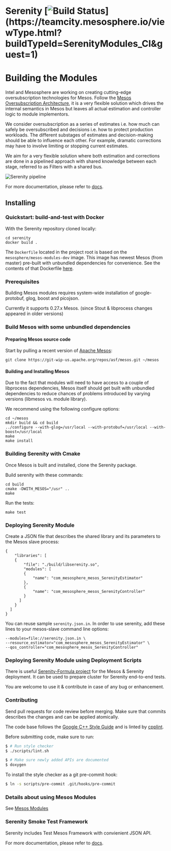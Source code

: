 # Serenity [![Build Status](https://teamcity.mesosphere.io/guestAuth/app/rest/builds/buildType:(id:SerenityModules_CI)/statusIcon)](https://teamcity.mesosphere.io/viewType.html?buildTypeId=SerenityModules_CI&guest=1)

# Building the Modules

Intel and Mesosphere are working on creating cutting-edge oversubscription
technologies for Mesos. Follow the [Mesos Oversubscription Architecture](https://docs.google.com/document/d/1pUnElxHy1uWfHY_FOvvRC73QaOGgdXE0OXN-gbxdXA0/edit), it
is a very flexible solution which drives the internal semantics in Mesos but
leaves all actual estimation and controller logic to module implementors.

We consider oversubscription as a series of estimates i.e. how much can safely
be oversubscribed and decisions i.e. how to protect production workloads. The
different substages of estimates and decision-making should be able to
influence each other. For example, dramatic corrections may have to involve
limiting or stopping current estimates.

We aim for a very flexible solution where both estimation and corrections are
done in a pipelined approach with shared knowledge between each stage, referred
to as Filters with a shared bus.

![Serenity pipeline](https://github.com/mesosphere/serenity/blob/master/docs/images/serenity_pipeline.png)

For more documentation, please refer to [docs](https://github.com/mesosphere/serenity/blob/master/docs/README.md).

## Installing

### Quickstart: build-and-test with Docker

With the Serenity repository cloned locally:

```
cd serenity
docker build .
```

The `Dockerfile` located in the project root is based on the
`mesosphere/mesos-modules-dev` image.  This image has newest Mesos (from master)
pre-built with unbundled dependencies for convenience.
See the contents of that Dockerfile
[here](https://raw.githubusercontent.com/mesosphere/docker-containers/master/mesos-modules-dev/Dockerfile).

### Prerequisites

Building Mesos modules requires system-wide installation of google-protobuf,
glog, boost and picojson.

Currently it supports 0.27.x Mesos. 
(since Stout & libprocess changes appeared in older versions)

### Build Mesos with some unbundled dependencies

#### Preparing Mesos source code

Start by pulling a recent version of [Apache Mesos](https://git-wip-us.apache.org/repos/asf/mesos.git):

```
git clone https://git-wip-us.apache.org/repos/asf/mesos.git ~/mesos
```

#### Building and Installing Mesos

Due to the fact that modules will need to have access to a couple of libprocess
dependencies, Mesos itself should get built with unbundled dependencies to
reduce chances of problems introduced by varying versions (libmesos vs. module
library).

We recommend using the following configure options:

```
cd ~/mesos
mkdir build && cd build
../configure --with-glog=/usr/local --with-protobuf=/usr/local --with-boost=/usr/local
make
make install
```

### Building Serenity with Cmake

Once Mesos is built and installed, clone the Serenity package.

Build serenity with these commands:

```
cd build
cmake -DWITH_MESOS="/usr" ..
make
```

Run the tests:

```
make test
```

### Deploying Serenity Module

Create a JSON file that describes the shared library and its parameters to the Mesos slave process:

```
{
    "libraries": [
    {
        "file": "./build/libserenity.so",
        "modules": [
        {
            "name": "com_mesosphere_mesos_SerenityEstimator"
        },
        {
            "name": "com_mesosphere_mesos_SerenityController"
        }
      ]
    }
  ]
}

```

You can reuse sample `serenity.json.in`.
In order to use serenity, add these lines to your mesos-slave command line options:

```
--modules=file://serenity.json.in \
--resource_estimator="com_mesosphere_mesos_SerenityEstimator" \
--qos_controller="com_mesosphere_mesos_SerenityController"
```

### Deploying Serenity Module using Deployment Scripts

There is useful [Serenity-Formula project](https://github.com/Bplotka/serenity-formula) 
for the Mesos & Serenity deployment. It can be used  to prepare cluster 
for Serenity end-to-end tests.
 
You are welcome to use it & contribute in case of any bug or enhancement.

### Contributing

Send pull requests for code review before merging.
Make sure that commits describes the changes and can be applied atomically.

The code base follows the [Google C++ Style Guide](https://google-styleguide.googlecode.com/svn/trunk/cppguide.html) and is linted by [cpplint](https://google-styleguide.googlecode.com/svn/trunk/cpplint/cpplint.py).

Before submitting code, make sure to run:

```bash
$ # Run style checker
$ ./scripts/lint.sh
```

```bash
$ # Make sure newly added APIs are documented
$ doxygen
```

To install the style checker as a git pre-commit hook:

```bash
$ ln -s scripts/pre-commit .git/hooks/pre-commit
```

### Details about using Mesos Modules

See [Mesos Modules](http://mesos.apache.org/documentation/latest/modules/)


### Serenity Smoke Test Framework

Serenity includes Test Mesos Framework with convienient JSON API.

For more documentation, please refer to [docs](https://github.com/mesosphere/serenity/blob/master/docs/smoke_framework.md).
